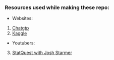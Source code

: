 ### Resources used while making these repo:

* Websites:

1. [Chatgtp](https://chatgpt.com)
2. [Kaggle](https://www.kaggle.com)

* Youtubers:
  
3. [StatQuest with Josh Starmer](https://www.youtube.com/@statquest)
